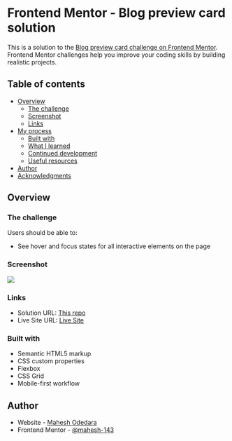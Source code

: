 # Frontend Mentor - Blog preview card solution

This is a solution to the [Blog preview card challenge on Frontend Mentor](https://www.frontendmentor.io/challenges/blog-preview-card-ckPaj01IcS). Frontend Mentor challenges help you improve your coding skills by building realistic projects. 

## Table of contents

- [Overview](#overview)
  - [The challenge](#the-challenge)
  - [Screenshot](#screenshot)
  - [Links](#links)
- [My process](#my-process)
  - [Built with](#built-with)
  - [What I learned](#what-i-learned)
  - [Continued development](#continued-development)
  - [Useful resources](#useful-resources)
- [Author](#author)
- [Acknowledgments](#acknowledgments)

## Overview

### The challenge

Users should be able to:

- See hover and focus states for all interactive elements on the page

### Screenshot

![](./screenshot.jpg)

### Links

- Solution URL: [This repo](https://github.com/mahesh-143/blog-preview-card)
- Live Site URL: [Live Site](https://mahesh-143.github.io/blog-preview-card/)

### Built with

- Semantic HTML5 markup
- CSS custom properties
- Flexbox
- CSS Grid
- Mobile-first workflow

## Author

- Website - [Mahesh Odedara](https://maheshodedara.vercel.app)
- Frontend Mentor - [@mahesh-143](https://www.frontendmentor.io/profile/yourusername)
